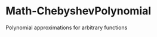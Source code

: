 Math-ChebyshevPolynomial
========================

Polynomial approximations for arbitrary functions
